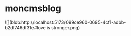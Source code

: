 # moncmsblog

![](blob:http://localhost:5173/099ce960-0695-4cf1-adbb-b2df746df31e#love is stronger.png)